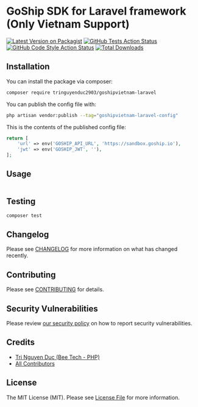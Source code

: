 # GoShip SDK for Laravel framework (Only Vietnam Support)

[![Latest Version on Packagist](https://img.shields.io/packagist/v/tringuyenduc2903/goshipvietnam-laravel.svg?style=flat-square)](https://packagist.org/packages/tringuyenduc2903/goshipvietnam-laravel)
[![GitHub Tests Action Status](https://img.shields.io/github/actions/workflow/status/tringuyenduc2903/goshipvietnam-laravel/run-tests.yml?branch=main&label=tests&style=flat-square)](https://github.com/tringuyenduc2903/goshipvietnam-laravel/actions?query=workflow%3Arun-tests+branch%3Amain)
[![GitHub Code Style Action Status](https://img.shields.io/github/actions/workflow/status/tringuyenduc2903/goshipvietnam-laravel/fix-php-code-style-issues.yml?branch=main&label=code%20style&style=flat-square)](https://github.com/tringuyenduc2903/goshipvietnam-laravel/actions?query=workflow%3A"Fix+PHP+code+style+issues"+branch%3Amain)
[![Total Downloads](https://img.shields.io/packagist/dt/tringuyenduc2903/goshipvietnam-laravel.svg?style=flat-square)](https://packagist.org/packages/tringuyenduc2903/goshipvietnam-laravel)

## Installation

You can install the package via composer:

```bash
composer require tringuyenduc2903/goshipvietnam-laravel
```

You can publish the config file with:

```bash
php artisan vendor:publish --tag="goshipvietnam-laravel-config"
```

This is the contents of the published config file:

```php
return [
    'url' => env('GOSHIP_API_URL', 'https://sandbox.goship.io'),
    'jwt' => env('GOSHIP_JWT', ''),
];
```

## Usage

```php
```

## Testing

```bash
composer test
```

## Changelog

Please see [CHANGELOG](CHANGELOG.md) for more information on what has changed recently.

## Contributing

Please see [CONTRIBUTING](CONTRIBUTING.md) for details.

## Security Vulnerabilities

Please review [our security policy](https://github.com/tringuyenduc2903/GoShipVietNam-Laravel/security/policy) on how to
report security vulnerabilities.

## Credits

- [Tri Nguyen Duc (Bee Tech - PHP)](https://github.com/tringuyenduc2903)
- [All Contributors](https://github.com/tringuyenduc2903/GoShipVietNam-Laravel/contributors)

## License

The MIT License (MIT). Please see [License File](LICENSE.md) for more information.
